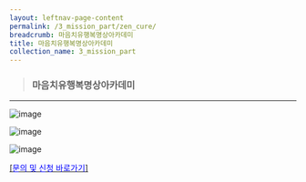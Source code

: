 ```yaml
---
layout: leftnav-page-content
permalink: /3_mission_part/zen_cure/
breadcrumb: 마음치유행복명상아카데미
title: 마음치유행복명상아카데미
collection_name: 3_mission_part
---
```


> ### **마음치유행복명상아카데미**

---

![image]({{site.baseurl}}/images/religious_part/s08_img_01.jpg)

![image]({{site.baseurl}}/images/religious_part/s08_img_02.jpg)

![image]({{site.baseurl}}/images/religious_part/s08_img_03.jpg)


[[<span style="color:blue">문의 및 신청 바로가기</span>] ](/1_0_templeNews/questions/)

<!-- please email [dosol-hwaam@naver.com](mailto:dosol-hwaam@naver.com).      -->

<!-- [years](https://www.google.com.sg/search?q=year&oq=year&aqs=chrome..69i57j69i61j0l4.326j0j4&sourceid=chrome&ie=UTF-8){:target="_blank"}  -->
